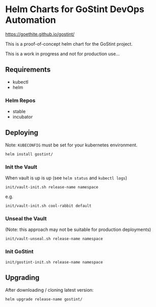 # Helm Charts for GoStint DevOps Automation

https://goethite.github.io/gostint/

This is a proof-of-concept helm chart for the GoStint project.

This is a work in progress and not for production use...

## Requirements
* kubectl
* helm

### Helm Repos
* stable
* incubator

## Deploying
Note: `KUBECONFIG` must be set for your kubernetes environment.

```
helm install gostint/
```
### Init the Vault
When vault is up is up (see `helm status` and `kubectl logs`)
```
init/vault-init.sh release-name namespace
```
e.g.
```
init/vault-init.sh cool-rabbit default
```

### Unseal the Vault
(Note: this approach may not be suitable for production deployments)
```
init/vault-unseal.sh release-name namespace
```

### Init GoStint
```
init/gostint-init.sh release-name namespace
```

## Upgrading
After downloading / cloning latest version:
```
helm upgrade release-name gostint/
```
